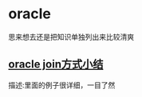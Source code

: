 # oracle
思来想去还是把知识单独列出来比较清爽

## [oracle join方式小结](http://www.cnblogs.com/kerrycode/p/5935704.html)
描述:里面的例子很详细，一目了然
